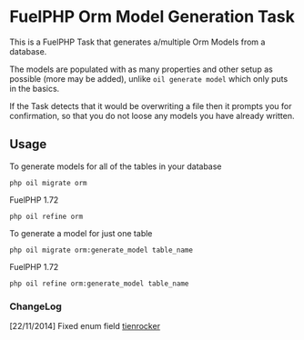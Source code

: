 FuelPHP Orm Model Generation Task
=================================

This is a FuelPHP Task that generates a/multiple Orm Models from a database.

The models are populated with as many properties and other setup as possible (more may be added), unlike `oil generate model` which only puts in the basics.


If the Task detects that it would be overwriting a file then it prompts you for confirmation, so that you do not loose any models you have already written.

Usage
-----
To generate models for all of the tables in your database

	php oil migrate orm 

FuelPHP 1.72

	php oil refine orm


To generate a model for just one table

	php oil migrate orm:generate_model table_name
	
FuelPHP 1.72

	php oil refine orm:generate_model table_name


### ChangeLog
[22/11/2014] Fixed enum field [tienrocker]

[tienrocker]:http://tienrocker.com/
